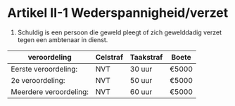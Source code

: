 # Artikel II-1 Wederspannigheid/verzet

1. Schuldig is een persoon die geweld pleegt of zich gewelddadig verzet tegen een ambtenaar in dienst.

| veroordeling| Celstraf    | Taakstraf                     | Boete |
| ----------- | -------------| ------------------------------------ | ------------ |
| Eerste veroordeling:|   NVT    | 30 uur | €5000  |
| 2e veroordeling:     | NVT | 50 uur | €5000  |
| Meerdere veroordeling:|  NVT | 60 uur | €5000  |